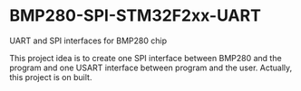 # BMP280-SPI-STM32F2xx-UART
UART and SPI interfaces for BMP280 chip

This project idea is to create one SPI interface between BMP280 and the program and one USART interface between program and the user.
Actually, this project is on built.
